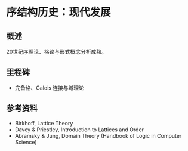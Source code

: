 # 序结构历史：现代发展

## 概述

20世纪序理论、格论与形式概念分析成熟。

## 里程碑

- 完备格、Galois 连接与域理论

## 参考资料

- Birkhoff, Lattice Theory
- Davey & Priestley, Introduction to Lattices and Order
- Abramsky & Jung, Domain Theory (Handbook of Logic in Computer Science)
